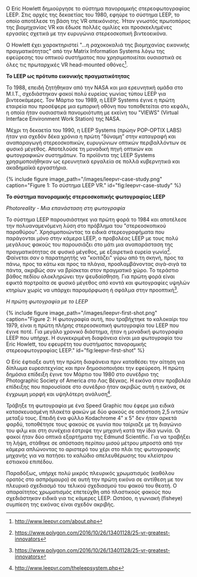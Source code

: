 Ο Eric Howlett δημιούργησε το σύστημα πανοραμικής στερεοφωτογραφίας LEEP. Στις αρχές της δεκαετίας του 1980, εφηύρε το σύστημα LEEP, το οποίο αποτέλεσε τη βάση της VR απεικόνισης. Ήταν γνωστός πρωτοπόρος της βιομηχανίας VR και έδωσε πολλές ομιλίες και προσκεκλημένες εργασίες σχετικά με την ευρυγώνια στερεοσκοπική βιντεοεικόνα.

Ο Howlett έχει χαρακτηριστεί "...η ραχοκοκαλιά της βιομηχανίας εικονικής πραγματικότητας" από την Matrix Information Systems λόγω της εφεύρεσης του οπτικού συστήματος που χρησιμοποιείται ουσιαστικά σε όλες τις πρωταρχικές VR head-mounted οθόνες[^1].

**Το LEEP ως πρότυπο εικονικής πραγματικότητας**

Το 1988, επειδή ζητήθηκαν από την NASA και μια ερευνητική ομάδα στο M.I.T., σχεδιάστηκαν φακοί πολύ ευρείας γωνίας τύπου LEEP για βιντεοκάμερες. Τον Μάρτιο του 1989, η LEEP Systems έγινε η πρώτη εταιρεία που προσέφερε μια εμπορική οθόνη που τοποθετείται στο κεφάλι, η οποία ήταν ουσιαστικά πανομοιότυπη με εκείνη του "VIEWS" (Virtual Interface Environment Work Station) της NASA.

Μέχρι τη δεκαετία του 1990, η LEEP Systems (πρώην POP-OPTIX LABS) ήταν για σχεδόν δέκα χρόνια η πρώτη “δύναμη” στην καταγραφή και αναπαραγωγή στερεοσκοπικών, ευρυγώνιων οπτικών περιβαλλόντων σε φυσικό μέγεθος. Αποτελούσε τη μοναδική πηγή οπτικών και φωτογραφικών συστημάτων. Τα προϊόντα της LEEP Systems χρησιμοποιήθηκαν ως ερευνητικά εργαλεία σε πολλά κυβερνητικά και ακαδημαϊκά εργαστήρια.

{% include figure image_path="/images/leepvr-case-study.png" caption="Figure 1: Το σύστημα LEEP VR." id="fig:leepvr-case-study" %}

**Το σύστημα πανοραμικής στερεοσκοπικής φωτογραφίας LEEP**

*Photoreality - Μια επανάσταση στη φωτογραφία*

Το σύστημα LEEP παρουσιάστηκε για πρώτη φορά το 1984 και αποτέλεσε την πολυαναμενόμενη λύση στο πρόβλημα του "στερεοσκοπικού παραθύρου".
Χρησιμοποιώντας τα ειδικά στερεογραφήματα που παράγονται μόνο στην κάμερα LEEP, ο προβολέας LEEP με τους πολύ μεγάλους φακούς του παρουσιάζει στο μάτι μια αναπαράσταση της πραγματικότητας σε φυσικό μέγεθος, με εξαιρετικά ευρεία γωνία[^2]. Φαίνεται σαν ο παρατηρητής να "κοιτάζει" γύρω από τη σκηνή, προς τα πάνω, προς τα κάτω και προς τα πλάγια, προσλαμβάνοντας σιγά-σιγά τα πάντα, ακριβώς σαν να βρίσκεται στον πραγματικό χώρο. Το τεράστιο βάθος πεδίου ολοκληρώνει την ψευδαίσθηση. Για πρώτη φορά είναι εφικτά πορτραίτα σε φυσικό μέγεθος από κοντά και φωτογραφίες υψηλών κτηρίων χωρίς να υπάρχει παραμόρφωση ή σφάλμα στην προοπτική[^2].

*Η πρώτη φωτογραφία με το LEEP*

{% include figure image_path="/images/leepvr-first-shot.png" caption="Figure 2: Η φωτογραφία αυτή, που τραβήχτηκε το καλοκαίρι του 1979, είναι η πρώτη πλήρης στερεοσκοπική φωτογραφία του LEEP που έγινε ποτέ. Για μεγάλο χρονικό διάστημα, ήταν η μοναδική φωτογραφία LEEP που υπήρχε. Η συγκεκριμένη διαφάνεια είναι μια φωτογραφία του Eric Howlett, του εφευρέτη του συστήματος πανοραμικής στερεοφωτογραφίας LEEP." id="fig:leepvr-first-shot" %}

Ο Eric έφτιαξε αυτή την πρώτη διαφάνεια πριν καταθέσει την αίτηση για δίπλωμα ευρεσιτεχνίας και πριν δημοσιοποιήσει την εφεύρεση. Η πρώτη δημόσια επίδειξη έγινε τον Μάρτιο του 1980 στο συνέδριο της Photographic Society of America στο Λας Βέγκας. Η εικόνα στον προβολέα επίδειξης που παρουσίασε στο συνέδριο ήταν ακριβώς αυτή η εικόνα, σε έγχρωμη μορφή και υψηλότερη ανάλυση[^3].

Τράβηξε τη φωτογραφία με ένα Speed Graphic που έφερε μια ειδικά κατασκευασμένη πλακέτα φακών με δύο φακούς σε απόσταση 2,5 ιντσών μεταξύ τους. Επειδή ένα φύλλο Kodachrome 4" x 5" δεν ήταν αρκετά φαρδύ, τοποθέτησε τους φακούς σε γωνία που ταίριαζε με τη διαγώνιο του φιλμ και στη συνέχεια έστριψε την μηχανή κατά την ίδια γωνία. Οι φακοί ήταν δύο οπτικά εξαρτήματα της Edmund Scientific. Για να τραβήξει τη λήψη, στάθηκε σε απόσταση περίπου μισού μέτρου μπροστά από την κάμερα απλώνοντας το αριστερό του χέρι στο πλάι της φωτογραφικής μηχανής για να πατήσει το καλώδιο απελευθέρωσης του κλείστρου εστιακού επιπέδου.

Παραδόξως, υπήρχε πολύ μικρός πλευρικός χρωματισμός (καθόλου ορατός στο ασπρόμαυρο) σε αυτή την πρώτη εικόνα σε αντίθεση με τον πλευρικό σχεδιασμό του τελικού σχεδιασμού του φακού του θεατή. Ο απαραίτητος χρωματισμός επετεύχθη από πλαστικούς φακούς που σχεδιάστηκαν ειδικά για τις κάμερες LEEP. Ωστόσο, η γωνιακή (fisheye) συμπίεση της εικόνας είναι σχεδόν ακριβής.

[^1]: http://www.leepvr.com/about.php

[^2]: https://www.polygon.com/2016/10/26/13401128/25-vr-greatest-innovators

[^3]: http://www.leepvr.com/theleepsystem.php
